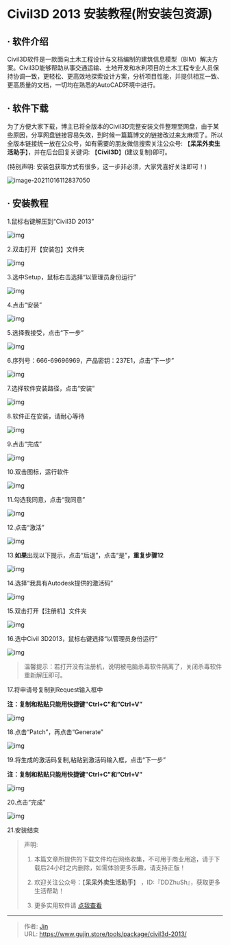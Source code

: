 # Civil3D 2013 安装教程(附安装包资源)


## · 软件介绍
Civil3D软件是一款面向土木工程设计与文档编制的建筑信息模型（BIM）解决方案。Civil3D能够帮助从事交通运输、土地开发和水利项目的土木工程专业人员保持协调一致，更轻松、更高效地探索设计方案，分析项目性能，并提供相互一致、更高质量的文档，一切均在熟悉的AutoCAD环境中进行。

## · 软件下载
为了方便大家下载，博主已将全版本的Civil3D完整安装文件整理至网盘，由于某些原因，分享网盘链接容易失效，到时候一篇篇博文的链接改过来太麻烦了。所以全版本链接统一放在公众号，如有需要的朋友微信搜索关注公众号: 【**呆呆外卖生活助手**】，并在后台回复关键词: 【**Civil3D**】(建议复制)即可。

(特别声明: 安装包获取方式有很多，这一步非必须，大家凭喜好关注即可！)

![image-20211016112837050](https://img.gujin.store/img/image-20211016112837050.png)

## · 安装教程

1.鼠标右键解压到“Civil3D 2013”

![img](https://img.gujin.store/img/v2-3a9c2412d49944d66c1b2ff000b4df18_720w.png)

2.双击打开【安装包】文件夹

![img](https://img.gujin.store/img/v2-0dabf36d070971a33c8401e3edca9b7e_720w.png)

3.选中Setup，鼠标右击选择“以管理员身份运行”

![img](https://img.gujin.store/img/v2-d4f6b587d65eafd05262a8f38f0e06d2_720w.png)

4.点击“安装”

![img](https://img.gujin.store/img/v2-8f035ecb04f0fcf7c1a70a12a7c13ac0_720w.png)



5.选择我接受，点击“下一步”

![img](https://img.gujin.store/img/v2-b51d82145f7d5409f8d635e336a5dba2_720w.png)

6.序列号：666-69696969，产品密钥：237E1，点击“下一步”

![img](https://img.gujin.store/img/v2-2ef40bd6c6ec0d3b0f56a82076dcdcaa_720w.png)

7.选择软件安装路径，点击“安装”

![img](https://img.gujin.store/img/v2-8e3c4605c0b4a17da722c0a2dfa25094_720w.png)

8.软件正在安装，请耐心等待

![img](https://img.gujin.store/img/v2-37532c99c2f47fb86607727be35056ff_720w.png)

9.点击“完成”

![img](https://img.gujin.store/img/v2-49ba86c8371c35cc5d2dfbb540f636f3_720w.png)

10.双击图标，运行软件

![img](https://img.gujin.store/img/v2-65262fdca495fef5b049d1c622ea1761_720w.png)

11.勾选我同意，点击“我同意”

![img](https://img.gujin.store/img/v2-15e3ccc7ee361a80529df86ce83ba974_720w.png)

12.点击“激活”

![img](https://img.gujin.store/img/v2-2fd7930552fe54a2a10e6144e38ac751_720w.png)

13.**如果**出现以下提示，点击“后退”，点击“是”**，重复步骤12**

![img](https://img.gujin.store/img/v2-4212ffa485c9f605aeb3c138a42aebdf_720w.png)

14.选择“我具有Autodesk提供的激活码”

![img](https://img.gujin.store/img/v2-fd6ddce42c4b98a6c44145837466a627_720w.png)

15.双击打开【注册机】文件夹

![img](https://img.gujin.store/img/v2-8f7ce27ec55dd3f5f6b3a21509a44cb0_720w.png)

16.选中Civil 3D2013，鼠标右键选择“以管理员身份运行”

![img](https://img.gujin.store/img/v2-152e17c0d1770f399396630b476af39d_720w.png)



> 温馨提示：若打开没有注册机，说明被电脑杀毒软件隔离了，关闭杀毒软件重新解压即可。

17.将申请号复制到Request输入框中

**注：复制和粘贴只能用快捷键"Ctrl+C"和”Ctrl+V”**

![img](https://img.gujin.store/img/v2-c4f5444b170c616786d843dc71b50b7d_720w.png)



18.点击“Patch”，再点击“Generate”

![img](https://img.gujin.store/img/v2-9601a2c7e958c8b20eba2d1c726276d9_720w.png)

19.将生成的激活码复制,粘贴到激活码输入框，点击“下一步”

**注：复制和粘贴只能用快捷键"Ctrl+C"和”Ctrl+V”**

![img](https://img.gujin.store/img/v2-947e5ff1a36cdb00475f6d88329d9f23_720w.png)



20.点击“完成”

![img](https://img.gujin.store/img/v2-4502a34b10f05d325b00c9c9f4911960_720w.png)

21.安装结束




> 声明: 
>
> 1. 本篇文章所提供的下载文件均在网络收集，不可用于商业用途，请于下载后24小时之内删除，如需体验更多乐趣，请支持正版！
>
> 2. 欢迎关注公众号：【**呆呆外卖生活助手**】 ，ID:『DDZhuSh』，获取更多生活帮助！
>
> 3. 更多实用软件请  [点我查看](/tools)

---

> 作者: [Jin](https://img.gujin.store/img/favicon.ico)  
> URL: https://www.gujin.store/tools/package/civil3d-2013/  

